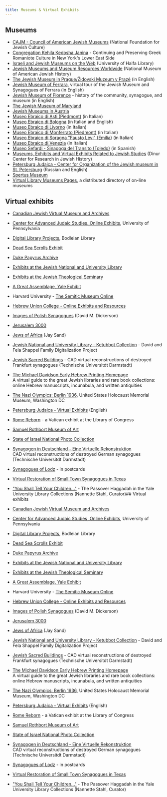 ```yaml
---
title: Museums & Virtual Exhibits
---
```


## Museums

- [CAJM - Council of American Jewish Museums](http://www.jewishculture.org/cultural_services/museums/cajm/) (National Foundation for Jewish Culture)
- [Congregation Kehila Kedosha Janina](http://www.kkjsm.org/) - Continuing and Preserving Greek Romaniote Culture in New York's Lower East Side
- [Israeli and Jewish Museums on the Web](http://lib.haifa.ac.il/www/israel_museums.html) (University of Haifa Library)
- [Jewish Museums and Museum Resources Worldwide](http://www.nmajh.org/links/links1.htm) (National Museum of American Jewish History)
- [The Jewish Museum in Prague/Židovski Muzeum v Prazé](http://www.jewishmuseum.cz/aindex.htm) (in English)
- [Jewish Museum of Ferrara](http://www.comune.fe.it/museoebraico/index_e.htm), virtual tour of the Jewish Museum and Synagogues of Ferrara (in English)
- [Jewish Museum of Florence](http://www.fol.it/sinagoga/inglese.htm) - history of the community, synagogue, and museum (in English)
- [The Jewish Museum of Maryland](http://www.jhsm.org/)
- [Jewish Museums in Austria](http://www.ikg-wien.at/static/ober/html/l_index.php?redir=l/jk_mus.php)
- [Museo Ebraico di Asti (Piedmont)](http://www.italya.net/turismo/asti.htm) (in Italian)
- [Museo Ebraico di Bologna](http://www.museoebraicobo.it/) (in Italian and English)
- [Museo Ebraico di Livorno](http://www.comunitaebraica.org/history-info/museo.htm) (in Italian)
- [Museo Ebraico di Monferrato (Piedmont)](http://www.italya.net/turismo/casale.htm) (in Italian)
- [Museo Ebraico di Soragna "Fausto Levi" (Emilia)](http://www.olokaustos.org/musei/soragna/) (in Italian)
- [Museo Ebraico di Venezia](http://www.doge.it/ghetto/oggetti.htm) (in Italian)
- [Museo Sefardi - Sinagoga del Transito (Toledo)](http://www.servicom.es/museosefardi/) (in Spanish)
- [Museums, Exhibits and Virtual Exhibits Related to Jewish Studies](http://www.hum.huji.ac.il/dinur/links/museums.htm) (Dinur Center for Research in Jewish History)
- [Petersburg Judaica - Center for Organization of the Jewish museum in St. Petersburg](http://judaica.spb.ru/) (Russian and English)
- [Spertus Museum](http://www.spertus.edu/Museum.html)
- [Virtual Library Museums Pages](http://www.icom.org/vlmp/), a distributed directory of on-line museums

## Virtual exhibits

- [Canadian Jewish Virtual Museum and Archives](http://www.cjvma.org/)
- [Center for Advanced Judaic Studies, Online Exhibits](http://www.library.upenn.edu/exhibits/cajs/), University of Pennsylvania
- [Digital Library Projects](http://www.bodley.ox.ac.uk/welcome.html), Bodleian Library
- [Dead Sea Scrolls Exhibit](http://sunsite.unc.edu/expo/deadsea.scrolls.exhibit/intro.html)
- [Duke Papyrus Archive](http://odyssey.lib.duke.edu/papyrus/)
- [Exhibits at the Jewish National and University Library](http://jnul.huji.ac.il/)
- [Exhibits at the Jewish Theological Seminary](http://www.jtsa.edu/library/exhib)
- [A Great Assemblage, Yale Exhibit](http://www.library.yale.edu/exhibition/judaica/)
- Harvard University - [The Semitic Museum Online](http://www.fas.harvard.edu/%7Esemitic/)
- [Hebrew Union College - Online Exhibits and Resources](http://www.huc.edu/midrash/)
- [Images of Polish Synagogues](http://www.igc.apc.org/ddickerson/polish-synagogues.html) (David M. Dickerson)
- [Jerusalem 3000](http://www.usm.maine.edu/%7Emaps/exhibit1/)
- [Jews of Africa](http://www.mindspring.com/%7Ejaypsand/jmuseum.htm) (Jay Sand)
- [Jewish National and University Library - Ketubbot Collection](http://jnul.huji.ac.il/dl/ketubbot/) - David and Fela Shappel Family Digitalization Project
- [Jewish Sacred Buildings](http://www.cad.architektur.tu-darmstadt.de/architectura_virtualis/Juedische_Sakralbauten/englisch/start.html) - CAD virtual reconstructions of destroyed Frankfurt synagogues (Technische Universitdt Darmstadt)
- [The Michael Davidson Early Hebrew Printing Homepage](http://aix1.uottawa.ca/%7Eweinberg/hebraica.html)  
  A virtual guide to the great Jewish libraries and rare book collections: online Hebrew manuscripts, incunabula, and written antiquities
- [The Nazi Olympics: Berlin 1936](http://www.ushmm.org/olympics/), United States Holocaust Memorial Museum, Washington DC
- [Petersburg Judaica - Virtual Exhibits](http://judaica.spb.ru/exhibit_e.shtml) (English)
- [Rome Reborn](http://sunsite.unc.edu/expo/vatican.exhibit/Vatican.exhibit.html) - a Vatican exhibit at the Library of Congress
- [Samuel Rothbort Museum of Art](http://www.samuelrothbort.com/)
- [State of Israel National Photo Collection](http://147.237.72.31/topsrch/defaulte.htm)
- [Synagogen in Deutschland - Eine Virtuelle Rekonstruktion](http://www.cad.architektur.tu-darmstadt.de/synagogen/inter/menu.html)  
  CAD virtual reconstructions of destroyed German synagogues (Technische Universitdt Darmstadt)
- [Synagogues of Lodz](http://www.shtetlinks.jewishgen.org/Lodz/syn.htm) - in postcards
- [Virtual Restoration of Small Town Synagogues in Texas](http://www.geocities.com/txsynvr/txsyn.html)
- ["You Shall Tell Your Children..."](http://www.library.yale.edu/judaica/exhibits/haggadah/index.html) - The Passover Haggadah in the Yale University Library Collections (Nannette Stahl, Curator)## Virtual exhibits

- [Canadian Jewish Virtual Museum and Archives](http://www.cjvma.org/)
- [Center for Advanced Judaic Studies, Online Exhibits](http://www.library.upenn.edu/exhibits/cajs/), University of Pennsylvania
- [Digital Library Projects](http://www.bodley.ox.ac.uk/welcome.html), Bodleian Library
- [Dead Sea Scrolls Exhibit](http://sunsite.unc.edu/expo/deadsea.scrolls.exhibit/intro.html)
- [Duke Papyrus Archive](http://odyssey.lib.duke.edu/papyrus/)
- [Exhibits at the Jewish National and University Library](http://jnul.huji.ac.il/)
- [Exhibits at the Jewish Theological Seminary](http://www.jtsa.edu/library/exhib)
- [A Great Assemblage, Yale Exhibit](http://www.library.yale.edu/exhibition/judaica/)
- Harvard University - [The Semitic Museum Online](http://www.fas.harvard.edu/%7Esemitic/)
- [Hebrew Union College - Online Exhibits and Resources](http://www.huc.edu/midrash/)
- [Images of Polish Synagogues](http://www.igc.apc.org/ddickerson/polish-synagogues.html) (David M. Dickerson)
- [Jerusalem 3000](http://www.usm.maine.edu/%7Emaps/exhibit1/)
- [Jews of Africa](http://www.mindspring.com/%7Ejaypsand/jmuseum.htm) (Jay Sand)
- [Jewish National and University Library - Ketubbot Collection](http://jnul.huji.ac.il/dl/ketubbot/) - David and Fela Shappel Family Digitalization Project
- [Jewish Sacred Buildings](http://www.cad.architektur.tu-darmstadt.de/architectura_virtualis/Juedische_Sakralbauten/englisch/start.html) - CAD virtual reconstructions of destroyed Frankfurt synagogues (Technische Universitdt Darmstadt)
- [The Michael Davidson Early Hebrew Printing Homepage](http://aix1.uottawa.ca/%7Eweinberg/hebraica.html)  
  A virtual guide to the great Jewish libraries and rare book collections: online Hebrew manuscripts, incunabula, and written antiquities
- [The Nazi Olympics: Berlin 1936](http://www.ushmm.org/olympics/), United States Holocaust Memorial Museum, Washington DC
- [Petersburg Judaica - Virtual Exhibits](http://judaica.spb.ru/exhibit_e.shtml) (English)
- [Rome Reborn](http://sunsite.unc.edu/expo/vatican.exhibit/Vatican.exhibit.html) - a Vatican exhibit at the Library of Congress
- [Samuel Rothbort Museum of Art](http://www.samuelrothbort.com/)
- [State of Israel National Photo Collection](http://147.237.72.31/topsrch/defaulte.htm)
- [Synagogen in Deutschland - Eine Virtuelle Rekonstruktion](http://www.cad.architektur.tu-darmstadt.de/synagogen/inter/menu.html)  
  CAD virtual reconstructions of destroyed German synagogues (Technische Universitdt Darmstadt)
- [Synagogues of Lodz](http://www.shtetlinks.jewishgen.org/Lodz/syn.htm) - in postcards
- [Virtual Restoration of Small Town Synagogues in Texas](http://www.geocities.com/txsynvr/txsyn.html)
- ["You Shall Tell Your Children..."](http://www.library.yale.edu/judaica/exhibits/haggadah/index.html) - The Passover Haggadah in the Yale University Library Collections (Nannette Stahl, Curator)
